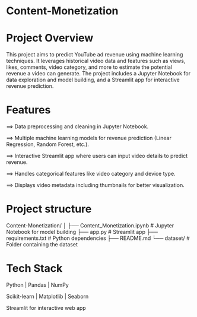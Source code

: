 # Content-Monetization

# Project Overview
This project aims to predict YouTube ad revenue using machine learning techniques. It leverages historical video data and features such as views, likes, comments, video category, and more to estimate the potential revenue a video can generate. The project includes a Jupyter Notebook for data exploration and model building, and a Streamlit app for interactive revenue prediction.

# Features 

==> Data preprocessing and cleaning in Jupyter Notebook.

==> Multiple machine learning models for revenue prediction (Linear Regression, Random Forest, etc.).

==> Interactive Streamlit app where users can input video details to predict revenue.

==> Handles categorical features like video category and device type.

==> Displays video metadata including thumbnails for better visualization.


# Project structure

Content-Monetization/
│
├── Content_Monetization.ipynb   # Jupyter Notebook for model building
├── app.py                       # Streamlit app
├── requirements.txt             # Python dependencies
├── README.md
└── dataset/                     # Folder containing the dataset


# Tech Stack

Python | Pandas | NumPy

Scikit-learn | Matplotlib | Seaborn

Streamlit for interactive web app
